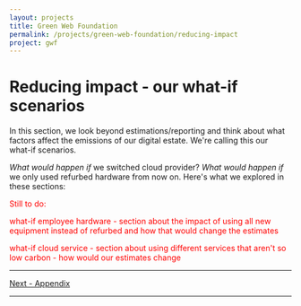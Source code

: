 ```yaml
---
layout: projects
title: Green Web Foundation
permalink: /projects/green-web-foundation/reducing-impact
project: gwf
---
```


# Reducing impact - our what-if scenarios

In this section, we look beyond estimations/reporting and think about what factors affect the emissions of our digital estate. We're calling this our what-if scenarios. 

*What would happen if* we switched cloud provider? *What would happen if* we only used refurbed hardware from now on. Here's what we explored in these sections:

<p style="color: red">Still to do:</p>

<p style="color: red">what-if employee hardware - section about the impact of using all new equipment instead of refurbed and how that would change the estimates</p>
<p style="color: red">what-if cloud service - section about using different services that aren't so low carbon - how would our estimates change</p>


---

[Next - Appendix](appendix)

---
